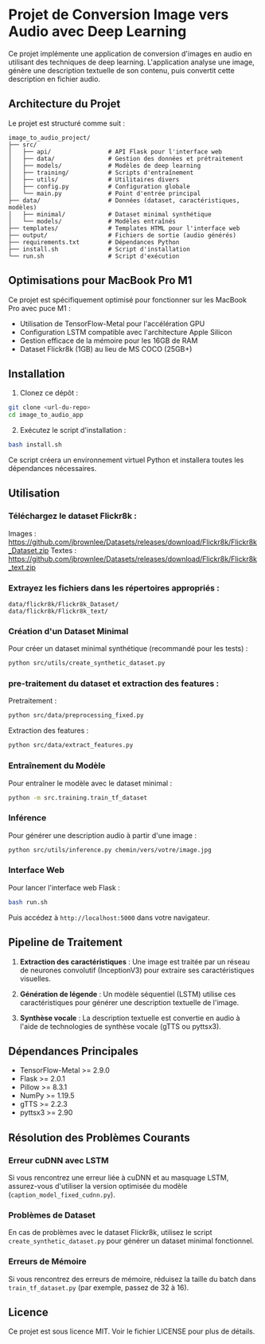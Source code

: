 # Projet de Conversion Image vers Audio avec Deep Learning

Ce projet implémente une application de conversion d'images en audio en utilisant des techniques de deep learning. L'application analyse une image, génère une description textuelle de son contenu, puis convertit cette description en fichier audio.

## Architecture du Projet

Le projet est structuré comme suit :

```
image_to_audio_project/
├── src/
│   ├── api/                # API Flask pour l'interface web
│   ├── data/               # Gestion des données et prétraitement
│   ├── models/             # Modèles de deep learning
│   ├── training/           # Scripts d'entraînement
│   ├── utils/              # Utilitaires divers
│   ├── config.py           # Configuration globale
│   └── main.py             # Point d'entrée principal
├── data/                   # Données (dataset, caractéristiques, modèles)
│   ├── minimal/            # Dataset minimal synthétique
│   └── models/             # Modèles entraînés
├── templates/              # Templates HTML pour l'interface web
├── output/                 # Fichiers de sortie (audio générés)
├── requirements.txt        # Dépendances Python
├── install.sh              # Script d'installation
└── run.sh                  # Script d'exécution
```

## Optimisations pour MacBook Pro M1

Ce projet est spécifiquement optimisé pour fonctionner sur les MacBook Pro avec puce M1 :

- Utilisation de TensorFlow-Metal pour l'accélération GPU
- Configuration LSTM compatible avec l'architecture Apple Silicon
- Gestion efficace de la mémoire pour les 16GB de RAM
- Dataset Flickr8k (1GB) au lieu de MS COCO (25GB+)

## Installation

1. Clonez ce dépôt :
```bash
git clone <url-du-repo>
cd image_to_audio_app
```

2. Exécutez le script d'installation :
```bash
bash install.sh
```

Ce script créera un environnement virtuel Python et installera toutes les dépendances nécessaires.

## Utilisation

### Téléchargez le dataset Flickr8k :

Images : https://github.com/jbrownlee/Datasets/releases/download/Flickr8k/Flickr8k_Dataset.zip
Textes : https://github.com/jbrownlee/Datasets/releases/download/Flickr8k/Flickr8k_text.zip

### Extrayez les fichiers dans les répertoires appropriés :

```
data/flickr8k/Flickr8k_Dataset/
data/flickr8k/Flickr8k_text/
```

### Création d'un Dataset Minimal

Pour créer un dataset minimal synthétique (recommandé pour les tests) :

```bash
python src/utils/create_synthetic_dataset.py
```
### pre-traitement du dataset et extraction des features :

Pretraitement  :

```bash
python src/data/preprocessing_fixed.py
```
Extraction des features  :

```bash
python src/data/extract_features.py
```

### Entraînement du Modèle

Pour entraîner le modèle avec le dataset minimal :

```bash
python -m src.training.train_tf_dataset
```

### Inférence

Pour générer une description audio à partir d'une image :

```bash
python src/utils/inference.py chemin/vers/votre/image.jpg
```

### Interface Web

Pour lancer l'interface web Flask :

```bash
bash run.sh
```

Puis accédez à `http://localhost:5000` dans votre navigateur.

## Pipeline de Traitement

1. **Extraction des caractéristiques** : Une image est traitée par un réseau de neurones convolutif (InceptionV3) pour extraire ses caractéristiques visuelles.

2. **Génération de légende** : Un modèle séquentiel (LSTM) utilise ces caractéristiques pour générer une description textuelle de l'image.

3. **Synthèse vocale** : La description textuelle est convertie en audio à l'aide de technologies de synthèse vocale (gTTS ou pyttsx3).

## Dépendances Principales

- TensorFlow-Metal >= 2.9.0
- Flask >= 2.0.1
- Pillow >= 8.3.1
- NumPy >= 1.19.5
- gTTS >= 2.2.3
- pyttsx3 >= 2.90

## Résolution des Problèmes Courants

### Erreur cuDNN avec LSTM

Si vous rencontrez une erreur liée à cuDNN et au masquage LSTM, assurez-vous d'utiliser la version optimisée du modèle (`caption_model_fixed_cudnn.py`).

### Problèmes de Dataset

En cas de problèmes avec le dataset Flickr8k, utilisez le script `create_synthetic_dataset.py` pour générer un dataset minimal fonctionnel.

### Erreurs de Mémoire

Si vous rencontrez des erreurs de mémoire, réduisez la taille du batch dans `train_tf_dataset.py` (par exemple, passez de 32 à 16).

## Licence

Ce projet est sous licence MIT. Voir le fichier LICENSE pour plus de détails.
